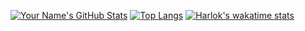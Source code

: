 [![Your Name's GitHub Stats](https://github-readme-stats.vercel.app/api?username=MerVitz)](https://github.com/anuraghazra/github-readme-stats)
[![Top Langs](https://github-readme-stats.vercel.app/api/top-langs/?username=MerVitz&layout=compact)](https://github.com/anuraghazra/github-readme-stats)
[![Harlok's wakatime stats](https://github-readme-stats.vercel.app/api/wakatime?username=MerVitz)](https://github.com/anuraghazra/github-readme-stats)
